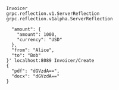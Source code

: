 ```grpcurl -plaintext localhost:8089 list

Invoicer
grpc.reflection.v1.ServerReflection
grpc.reflection.v1alpha.ServerReflection
```

```grpcurl -plaintext -d '{
  "amount": {
    "amount": 1000,
    "currency": "USD"
  },
  "from": "Alice",
  "to": "Bob"
}' localhost:8089 Invoicer/Create
{
  "pdf": "dGVzdA==",
  "docx": "dGVzdA=="
}
```
